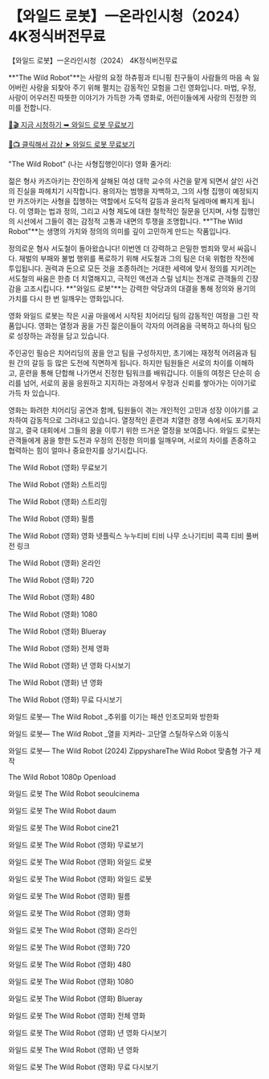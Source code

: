 # 【와일드 로봇】一온라인시청（2024） 4K정식버전무료
【와일드 로봇】一온라인시청（2024） 4K정식버전무료

**"The Wild Robot"**는 사랑의 요정 하츄핑과 티니핑 친구들이 사람들의 마음 속 잃어버린 사랑을 되찾아 주기 위해 펼치는 감동적인 모험을 그린 영화입니다. 마법, 우정, 사랑이 어우러진 따뜻한 이야기가 가득한 가족 영화로, 어린이들에게 사랑의 진정한 의미를 전합니다.

[🔗🎬 지금 시청하기 ➥ 와일드 로봇 무료보기](https://t.co/gH9rub9wgi)

[🎥📺 클릭해서 감상 ➤ 와일드 로봇 무료보기](https://t.co/gH9rub9wgi)

"The Wild Robot" (나는 사형집행인이다) 영화 줄거리:

젊은 형사 카즈아키는 잔인하게 살해된 여성 대학 교수의 사건을 맡게 되면서 살인 사건의 진실을 파헤치기 시작합니다. 용의자는 범행을 자백하고, 그의 사형 집행이 예정되지만 카즈아키는 사형을 집행하는 역할에서 도덕적 갈등과 윤리적 딜레마에 빠지게 됩니다. 이 영화는 법과 정의, 그리고 사형 제도에 대한 철학적인 질문을 던지며, 사형 집행인의 시선에서 그들이 겪는 감정적 고통과 내면의 투쟁을 조명합니다. **"The Wild Robot"**는 생명의 가치와 정의의 의미를 깊이 고민하게 만드는 작품입니다.

정의로운 형사 서도철이 돌아왔습니다! 이번엔 더 강력하고 은밀한 범죄와 맞서 싸웁니다. 재벌의 부패와 불법 행위를 폭로하기 위해 서도철과 그의 팀은 더욱 위험한 작전에 투입됩니다. 권력과 돈으로 모든 것을 조종하려는 거대한 세력에 맞서 정의를 지키려는 서도철의 싸움은 한층 더 치열해지고, 극적인 액션과 스릴 넘치는 전개로 관객들의 긴장감을 고조시킵니다. **"와일드 로봇"**는 강력한 악당과의 대결을 통해 정의와 용기의 가치를 다시 한 번 일깨우는 영화입니다.

영화 와일드 로봇는 작은 시골 마을에서 시작된 치어리딩 팀의 감동적인 여정을 그린 작품입니다. 영화는 열정과 꿈을 가진 젊은이들이 각자의 어려움을 극복하고 하나의 팀으로 성장하는 과정을 담고 있습니다.

주인공인 필승은 치어리딩의 꿈을 안고 팀을 구성하지만, 초기에는 재정적 어려움과 팀원 간의 갈등 등 많은 도전에 직면하게 됩니다. 하지만 팀원들은 서로의 차이를 이해하고, 훈련을 통해 단합해 나가면서 진정한 팀워크를 배워갑니다. 이들의 여정은 단순히 승리를 넘어, 서로의 꿈을 응원하고 지지하는 과정에서 우정과 신뢰를 쌓아가는 이야기로 가득 차 있습니다.

영화는 화려한 치어리딩 공연과 함께, 팀원들이 겪는 개인적인 고민과 성장 이야기를 교차하여 감동적으로 그려내고 있습니다. 열정적인 훈련과 치열한 경쟁 속에서도 포기하지 않고, 결국 대회에서 그들의 꿈을 이루기 위한 뜨거운 열정을 보여줍니다. 와일드 로봇는 관객들에게 꿈을 향한 도전과 우정의 진정한 의미를 일깨우며, 서로의 차이를 존중하고 협력하는 힘이 얼마나 중요한지를 상기시킵니다.

The Wild Robot (영화) 무료보기

The Wild Robot (영화) 스트리밍

The Wild Robot (영화) 스트리밍

The Wild Robot (영화) 필름

The Wild Robot (영화) 영화 넷플릭스 누누티비 티비 나무 소나기티비 콕콕 티비 풀버전 링크

The Wild Robot (영화) 온라인

The Wild Robot (영화) 720

The Wild Robot (영화) 480

The Wild Robot (영화) 1080

The Wild Robot (영화) Blueray

The Wild Robot (영화) 전체 영화

The Wild Robot (영화) 년 영화 다시보기

The Wild Robot (영화) 년 영화

The Wild Robot (영화) 무료 다시보기

와일드 로봇— The Wild Robot _추위를 이기는 패션 인조모피와 방한화

와일드 로봇— The Wild Robot _열을 지켜라- 고단열 스틸하우스와 이동식

와일드 로봇— The Wild Robot (2024) ZippyshareThe Wild Robot 맞춤형 가구 제작

The Wild Robot 1080p Openload

와일드 로봇 The Wild Robot seoulcinema

와일드 로봇 The Wild Robot daum

와일드 로봇 The Wild Robot cine21

와일드 로봇 The Wild Robot (영화) 무료보기

와일드 로봇 The Wild Robot (영화) 와일드 로봇

와일드 로봇 The Wild Robot (영화) 와일드 로봇

와일드 로봇 The Wild Robot (영화) 필름

와일드 로봇 The Wild Robot (영화) 영화

와일드 로봇 The Wild Robot (영화) 온라인

와일드 로봇 The Wild Robot (영화) 720

와일드 로봇 The Wild Robot (영화) 480

와일드 로봇 The Wild Robot (영화) 1080

와일드 로봇 The Wild Robot (영화) Blueray

와일드 로봇 The Wild Robot (영화) 전체 영화

와일드 로봇 The Wild Robot (영화) 년 영화 다시보기

와일드 로봇 The Wild Robot (영화) 년 영화

와일드 로봇 The Wild Robot (영화) 무료 다시보기

